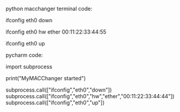 python macchanger
terminal code:

ifconfig eth0 down

ifconfig eth0 hw ether 00:11:22:33:44:55

ifconfig eth0 up


 
 pycharm code:
 
import subprocess

print("MyMACChanger started")

subprocess.call(["ifconfig","eth0","down"])
subprocess.call(["ifconfig","eth0","hw","ether","00:11:22:33:44:44"])
subprocess.call(["ifconfig","eth0","up"])

